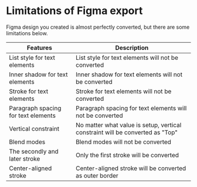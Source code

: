 # Limitations of Figma export

Figma design you created is almost perfectly converted, but there are some limitations below.

| Features | Description |
| -------- | ----------- |
| List style for text elements | List style for text elements will not be converted |
| Inner shadow for text elements | Inner shadow for text elements will not be converted |
| Stroke for text elements | Stroke for text elements will not be converted |
| Paragraph spacing for text elements | Paragraph spacing for text elements will not be converted |
| Vertical constraint | No matter what value is setup, vertical constraint will be converted as "Top" |
| Blend modes | Blend modes will not be converted |
| The secondly and later stroke | Only the first stroke will be converted |
| Center-aligned stroke | Center-aligned stroke will be converted as outer border |